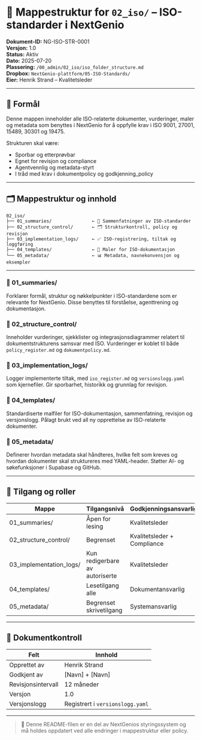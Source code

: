# 📘 Mappestruktur for `02_iso/` – ISO-standarder i NextGenio

**Dokument-ID:** NG-ISO-STR-0001  
**Versjon:** 1.0  
**Status:** Aktiv  
**Dato:** 2025-07-20  
**Plassering:** `/00_admin/02_iso/iso_folder_structure.md`  
**Dropbox:** `NextGenio-plattform/05-ISO-Standards/`  
**Eier:** Henrik Strand – Kvalitetsleder

---

## 🎯 Formål
Denne mappen inneholder alle ISO-relaterte dokumenter, vurderinger, maler og metadata som benyttes i NextGenio for å oppfylle krav i ISO 9001, 27001, 15489, 30301 og 19475. 

Strukturen skal være:
- Sporbar og etterprøvbar
- Egnet for revisjon og compliance
- Agentvennlig og metadata-styrt
- I tråd med krav i dokumentpolicy og godkjenning_policy

---

## 🗂️ Mappestruktur og innhold

```plaintext
02_iso/
├── 01_summaries/               ← 📘 Sammenfatninger av ISO-standarder
├── 02_structure_control/       ← 🗂️ Strukturkontroll, policy og revisjon
├── 03_implementation_logs/     ← ✅ ISO-registrering, tiltak og loggføring
├── 04_templates/               ← 🧩 Maler for ISO-dokumentasjon
└── 05_metadata/                ← 📊 Metadata, navnekonvensjon og eksempler
```

---

### 📁 01_summaries/
Forklarer formål, struktur og nøkkelpunkter i ISO-standardene som er relevante for NextGenio. Disse benyttes til forståelse, agenttrening og dokumentasjon.

### 📁 02_structure_control/
Inneholder vurderinger, sjekklister og integrasjonsdiagrammer relatert til dokumentstrukturens samsvar med ISO. Vurderinger er koblet til både `policy_register.md` og `dokumentpolicy.md`.

### 📁 03_implementation_logs/
Logger implementerte tiltak, med `iso_register.md` og `versionslogg.yaml` som kjernefiler. Gir sporbarhet, historikk og grunnlag for revisjon.

### 📁 04_templates/
Standardiserte malfiler for ISO-dokumentasjon, sammenfatning, revisjon og versjonslogg. Pålagt brukt ved all ny opprettelse av ISO-relaterte dokumenter.

### 📁 05_metadata/
Definerer hvordan metadata skal håndteres, hvilke felt som kreves og hvordan dokumenter skal struktureres med YAML-header. Støtter AI- og søkefunksjoner i Supabase og GitHub.

---

## 🔐 Tilgang og roller

| Mappe                    | Tilgangsnivå      | Godkjenningsansvarlig     |
|--------------------------|-------------------|----------------------------|
| 01_summaries/            | Åpen for lesing   | Kvalitetsleder             |
| 02_structure_control/    | Begrenset         | Kvalitetsleder + Compliance|
| 03_implementation_logs/  | Kun redigerbare av autoriserte | Kvalitetsleder |
| 04_templates/            | Lesetilgang alle  | Dokumentansvarlig          |
| 05_metadata/             | Begrenset skrivetilgang | Systemansvarlig       |

---

## 📄 Dokumentkontroll

| Felt             | Innhold                           |
|------------------|-----------------------------------|
| Opprettet av     | Henrik Strand                     |
| Godkjent av      | [Navn] + [Navn]                   |
| Revisjonsintervall | 12 måneder                      |
| Versjon          | 1.0                               |
| Versjonslogg     | Registrert i `versionslogg.yaml`  |

---

> 🔁 Denne README-filen er en del av NextGenios styringssystem og må holdes oppdatert ved alle endringer i mappestruktur eller policy.
